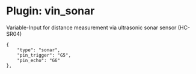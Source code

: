 # Plugin: vin_sonar

Variable-Input for distance measurement via ultrasonic sonar sensor (HC-SR04)

```
{
    "type": "sonar",
    "pin_trigger": "G5",
    "pin_echo": "G6"
},
```
